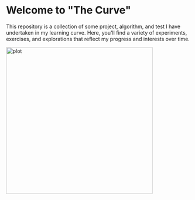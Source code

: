 # Welcome to "The Curve"

This repository is a collection of some project, algorithm, and test I have undertaken in my learning curve. Here, you'll find a variety of experiments, exercises, and explorations that reflect my progress and interests over time.

<img src="https://i.kym-cdn.com/entries/icons/original/000/028/021/work.jpg" alt="plot" width="400">
